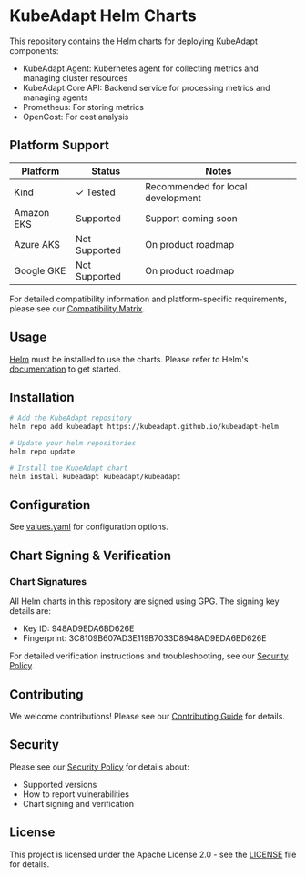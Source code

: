 # KubeAdapt Helm Charts

This repository contains the Helm charts for deploying KubeAdapt components:
- KubeAdapt Agent: Kubernetes agent for collecting metrics and managing cluster resources
- KubeAdapt Core API: Backend service for processing metrics and managing agents
- Prometheus: For storing metrics 
- OpenCost: For cost analysis

## Platform Support

| Platform | Status | Notes |
|----------|---------|---------|
| Kind     | ✓ Tested | Recommended for local development |
| Amazon EKS | Supported | Support coming soon |
| Azure AKS | Not Supported | On product roadmap |
| Google GKE | Not Supported | On product roadmap |

For detailed compatibility information and platform-specific requirements, please see our [Compatibility Matrix](COMPATIBILITY.md).

## Usage

[Helm](https://helm.sh) must be installed to use the charts.
Please refer to Helm's [documentation](https://helm.sh/docs/) to get started.

## Installation

```bash
# Add the KubeAdapt repository
helm repo add kubeadapt https://kubeadapt.github.io/kubeadapt-helm

# Update your helm repositories
helm repo update

# Install the KubeAdapt chart
helm install kubeadapt kubeadapt/kubeadapt
```

## Configuration

See [values.yaml](./charts/kubeadapt/values.yaml) for configuration options.

## Chart Signing & Verification

### Chart Signatures
All Helm charts in this repository are signed using GPG. The signing key details are:

- Key ID: 948AD9EDA6BD626E
- Fingerprint: 3C8109B607AD3E119B7033D8948AD9EDA6BD626E

For detailed verification instructions and troubleshooting, see our [Security Policy](SECURITY.md).


## Contributing

We welcome contributions! Please see our [Contributing Guide](CONTRIBUTING.md) for details.

## Security

Please see our [Security Policy](SECURITY.md) for details about:
- Supported versions
- How to report vulnerabilities
- Chart signing and verification

## License

This project is licensed under the Apache License 2.0 - see the [LICENSE](LICENSE) file for details. 